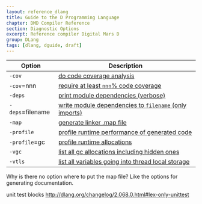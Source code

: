 ```yaml
---
layout: reference_dlang
title: Guide to the D Programming Language
chapter: DMD Compiler Reference
section: Diagnostic Options
excerpt: Reference compiler Digital Mars D
group: DLang
tags: [dlang, dguide, draft]
---
```


| Option | Description |
|--------|-------------|
| `-cov` | [do code coverage analysis](./opt_coverage.html)
| `-cov`=nnn | [require at least `nnn`% code coverage](./opt_coverage.html)
| `-deps` | [print module dependencies (verbose)](./opt_deps.html)
| `-deps`=filename | [write module dependencies to `filename` (only imports)](./opt_deps.html)
| `-map` | [generate linker .map file](./opt_map.html)
| `-profile` | [profile runtime performance of generated code](./opt_profile.html)
| `-profile`=gc | [profile runtime allocations](./opt_profile.html)
| `-vgc` | [list all gc allocations including hidden ones](./opt_gc_alloc.html)
| `-vtls` | [list all variables going into thread local storage](./opt_thread_local.html)

Why is there no option where to put the map file? Like the options for generating documentation.

unit test blocks http://dlang.org/changelog/2.068.0.html#lex-only-unittest
